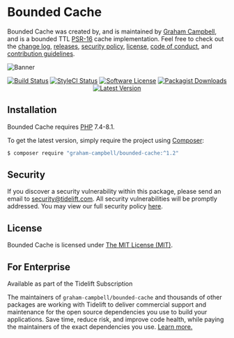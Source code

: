 Bounded Cache
=============

Bounded Cache was created by, and is maintained by [Graham Campbell](https://github.com/GrahamCampbell), and is a bounded TTL [PSR-16](https://www.php-fig.org/psr/psr-16/) cache implementation. Feel free to check out the [change log](CHANGELOG.md), [releases](https://github.com/GrahamCampbell/Bounded-Cache/releases), [security policy](https://github.com/GrahamCampbell/Bounded-Cache/security/policy), [license](LICENSE), [code of conduct](.github/CODE_OF_CONDUCT.md), and [contribution guidelines](.github/CONTRIBUTING.md).

![Banner](https://user-images.githubusercontent.com/2829600/75094788-34eac080-5586-11ea-8728-119552c4e295.png)

<p align="center">
<a href="https://github.com/GrahamCampbell/Bounded-Cache/actions?query=workflow%3ATests"><img src="https://img.shields.io/github/workflow/status/GrahamCampbell/Bounded-Cache/Tests?label=Tests&style=flat-square" alt="Build Status"></img></a>
<a href="https://github.styleci.io/repos/242360409"><img src="https://github.styleci.io/repos/242360409/shield" alt="StyleCI Status"></img></a>
<a href="LICENSE"><img src="https://img.shields.io/badge/license-MIT-brightgreen?style=flat-square" alt="Software License"></img></a>
<a href="https://packagist.org/packages/graham-campbell/bounded-cache"><img src="https://img.shields.io/packagist/dt/graham-campbell/bounded-cache?style=flat-square" alt="Packagist Downloads"></img></a>
<a href="https://github.com/GrahamCampbell/Bounded-Cache/releases"><img src="https://img.shields.io/github/release/GrahamCampbell/Bounded-Cache?style=flat-square" alt="Latest Version"></img></a>
</p>


## Installation

Bounded Cache requires [PHP](https://www.php.net/) 7.4-8.1.

To get the latest version, simply require the project using [Composer](https://getcomposer.org):

```bash
$ composer require "graham-campbell/bounded-cache:^1.2"
```


## Security

If you discover a security vulnerability within this package, please send an email to security@tidelift.com. All security vulnerabilities will be promptly addressed. You may view our full security policy [here](https://github.com/GrahamCampbell/Bounded-Cache/security/policy).


## License

Bounded Cache is licensed under [The MIT License (MIT)](LICENSE).


## For Enterprise

Available as part of the Tidelift Subscription

The maintainers of `graham-campbell/bounded-cache` and thousands of other packages are working with Tidelift to deliver commercial support and maintenance for the open source dependencies you use to build your applications. Save time, reduce risk, and improve code health, while paying the maintainers of the exact dependencies you use. [Learn more.](https://tidelift.com/subscription/pkg/packagist-graham-campbell-bounded-cache?utm_source=packagist-graham-campbell-bounded-cache&utm_medium=referral&utm_campaign=enterprise&utm_term=repo)
